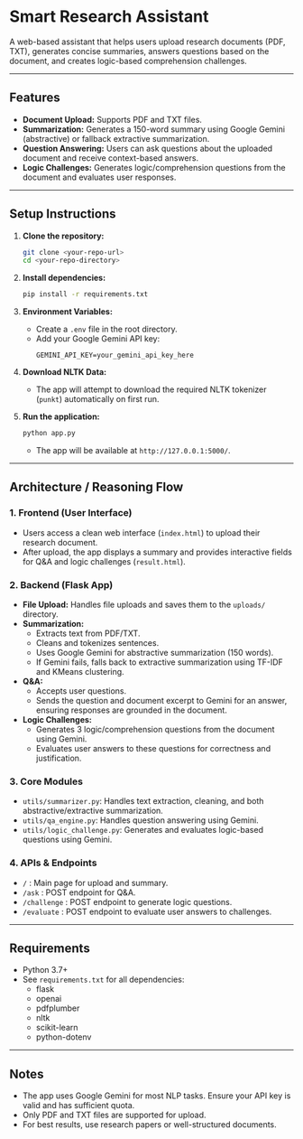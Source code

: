 # Smart Research Assistant

A web-based assistant that helps users upload research documents (PDF, TXT), generates concise summaries, answers questions based on the document, and creates logic-based comprehension challenges.

---

## Features

- **Document Upload:** Supports PDF and TXT files.
- **Summarization:** Generates a 150-word summary using Google Gemini (abstractive) or fallback extractive summarization.
- **Question Answering:** Users can ask questions about the uploaded document and receive context-based answers.
- **Logic Challenges:** Generates logic/comprehension questions from the document and evaluates user responses.

---

## Setup Instructions

1. **Clone the repository:**
   ```bash
   git clone <your-repo-url>
   cd <your-repo-directory>
   ```

2. **Install dependencies:**
   ```bash
   pip install -r requirements.txt
   ```

3. **Environment Variables:**
   - Create a `.env` file in the root directory.
   - Add your Google Gemini API key:
     ```
     GEMINI_API_KEY=your_gemini_api_key_here
     ```

4. **Download NLTK Data:**
   - The app will attempt to download the required NLTK tokenizer (`punkt`) automatically on first run.

5. **Run the application:**
   ```bash
   python app.py
   ```
   - The app will be available at `http://127.0.0.1:5000/`.

---

## Architecture / Reasoning Flow

### 1. **Frontend (User Interface)**
- Users access a clean web interface (`index.html`) to upload their research document.
- After upload, the app displays a summary and provides interactive fields for Q&A and logic challenges (`result.html`).

### 2. **Backend (Flask App)**
- **File Upload:** Handles file uploads and saves them to the `uploads/` directory.
- **Summarization:**
  - Extracts text from PDF/TXT.
  - Cleans and tokenizes sentences.
  - Uses Google Gemini for abstractive summarization (150 words).
  - If Gemini fails, falls back to extractive summarization using TF-IDF and KMeans clustering.
- **Q&A:**
  - Accepts user questions.
  - Sends the question and document excerpt to Gemini for an answer, ensuring responses are grounded in the document.
- **Logic Challenges:**
  - Generates 3 logic/comprehension questions from the document using Gemini.
  - Evaluates user answers to these questions for correctness and justification.

### 3. **Core Modules**
- `utils/summarizer.py`: Handles text extraction, cleaning, and both abstractive/extractive summarization.
- `utils/qa_engine.py`: Handles question answering using Gemini.
- `utils/logic_challenge.py`: Generates and evaluates logic-based questions using Gemini.

### 4. **APIs & Endpoints**
- `/` : Main page for upload and summary.
- `/ask` : POST endpoint for Q&A.
- `/challenge` : POST endpoint to generate logic questions.
- `/evaluate` : POST endpoint to evaluate user answers to challenges.

---

## Requirements

- Python 3.7+
- See `requirements.txt` for all dependencies:
  - flask
  - openai
  - pdfplumber
  - nltk
  - scikit-learn
  - python-dotenv

---

## Notes

- The app uses Google Gemini for most NLP tasks. Ensure your API key is valid and has sufficient quota.
- Only PDF and TXT files are supported for upload.
- For best results, use research papers or well-structured documents.
